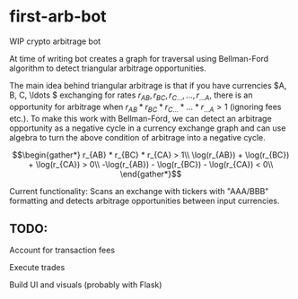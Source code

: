 # first-arb-bot

WIP crypto arbitrage bot

At time of writing bot creates a graph for traversal using Bellman-Ford algorithm to detect triangular arbitrage opportunities.

The main idea behind triangular arbitrage is that if you have currencies $A, B, C, \ldots $ exchanging for rates $r_{AB}, r_{BC}, r_{C\ldots}, \ldots, r_{\ldots A}$, there is an opportunity for arbitrage when $r_{AB} * r_{BC} * r_{C\ldots} * \ldots * r_{\ldots A} > 1$ (ignoring fees etc.). To make this work with Bellman-Ford, we can detect an arbitrage opportunity as a negative cycle in a currency exchange graph and can use algebra to turn the above condition of arbitrage into a negative cycle.

$$\begin{gather*}
r_{AB} * r_{BC} * r_{CA} > 1\\
\log(r_{AB}) + \log(r_{BC}) + \log(r_{CA}) > 0\\
-\log(r_{AB}) - \log(r_{BC}) - \log(r_{CA}) < 0\\
\end{gather*}$$

Current functionality:
Scans an exchange with tickers with "AAA/BBB" formatting and detects arbitrage opportunities between input currencies.

## TODO:

Account for transaction fees

Execute trades

Build UI and visuals (probably with Flask)
